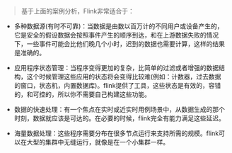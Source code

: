 



> 基于上面的案例分析，Flink非常适合于：



- 多种数据源(有时不可靠)：当数据是由数以百万计的不同用户或设备产生的，它是安全的假设数据会按照事件产生的顺序到达，和在上游数据失败的情况下，一些事件可能会比他们晚几个小时，迟到的数据也需要计算，这样的结果是准确的。

- 应用程序状态管理：当程序变得更加的复杂，比简单的过滤或者增强的数据结构，这个时候管理这些应用的状态将会变得比较难(例如：计数器，过去数据的窗口，状态机，内置数据库)。flink提供了工具，这些状态是有效的，容错的，和可控的，所以你不需要自己构建这些功能。

- 数据的快速处理：有一个焦点在实时或近实时用例场景中，从数据生成的那个时刻，数据就应该是可达的。在必要的时候，flink完全有能力满足这些延迟。


- 海量数据处理：这些程序需要分布在很多节点运行来支持所需的规模。flink可以在大型的集群中无缝运行，就像是在一个小集群一样。
